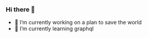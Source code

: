 ### Hi there 👋

 - 🔭 I’m currently working on a plan to save the world
 - 🌱 I’m currently learning graphql

<!--
**gallayl/gallayl** is a ✨ _special_ ✨ repository because its `README.md` (this file) appears on your GitHub profile.

Here are some ideas to get you started:



- 👯 I’m looking to collaborate on ...
- 🤔 I’m looking for help with ...

- 📫 How to reach me: ...
- 😄 Pronouns: ...
- ⚡ Fun fact: ...
-->
